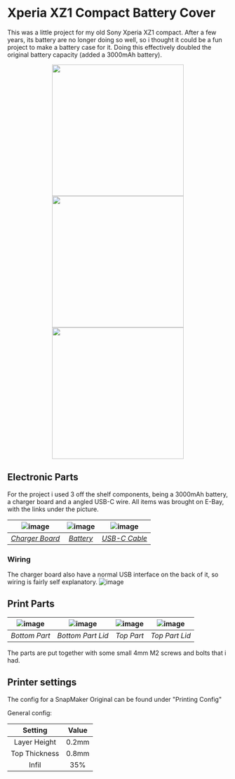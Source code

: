 # Xperia XZ1 Compact Battery Cover

This was a little project for my old Sony Xperia XZ1 compact. After a few years, its battery are no longer doing so well, so i thought it could be a fun project to make a battery case for it. Doing this effectively doubled the original battery capacity (added a 3000mAh battery).

<p align="center">
  <img width=300 src="https://user-images.githubusercontent.com/22596587/127379027-1a905161-5a49-40e3-a79b-7680b809e606.jpg">
  <img width=300 src="https://user-images.githubusercontent.com/22596587/127379031-c4c0f2af-022c-43cb-93df-8198d7d5fb5d.jpg">
  <img width=300 src="https://user-images.githubusercontent.com/22596587/127379035-82ae5ba1-ec26-455c-8ef0-18c01893f55e.jpg">
</p>

## Electronic Parts

For the project i used 3 off the shelf components, being a 3000mAh battery, a charger board and a angled USB-C wire.
All items was brought on E-Bay, with the links under the picture.

| ![image](https://user-images.githubusercontent.com/22596587/126671028-09c51572-e340-4c57-b0da-2816761aaa57.png) | ![image](https://user-images.githubusercontent.com/22596587/126671059-39cd6187-38a7-40f9-9d3c-10b37512c864.png) | ![image](https://user-images.githubusercontent.com/22596587/126671096-d6e2cbc2-a85c-472b-8fa7-f807693b50bd.png) |
|:---:|:---:|:---:|
| [*Charger Board*](https://www.ebay.com/itm/124259709453) | [*Battery*](https://www.ebay.com/itm/254975227847) | [*USB-C Cable*](https://www.ebay.com/itm/362982312533) |

### Wiring
The charger board also have a normal USB interface on the back of it, so wiring is fairly self explanatory.
![image](https://user-images.githubusercontent.com/22596587/126750524-ef07635e-480b-422d-98c6-155b3f5ab466.png)


## Print Parts
|![image](https://user-images.githubusercontent.com/22596587/127379635-2e17163f-da07-4a92-aace-7a2ebce509c9.png) | ![image](https://user-images.githubusercontent.com/22596587/127379693-981414dd-3241-4e1b-8755-876af99e5fe5.png) | ![image](https://user-images.githubusercontent.com/22596587/127379583-df7f0a4f-3ff4-47c3-ab9f-da6637289f30.png) | ![image](https://user-images.githubusercontent.com/22596587/127379520-4e781f36-af85-4f4f-bc06-8824157468a4.png) |
|:---:|:---:|:---:|:---:|
| *Bottom Part* | *Bottom Part Lid* | *Top Part* | *Top Part Lid* |

The parts are put together with some small 4mm M2 screws and bolts that i had.

## Printer settings

The config for a SnapMaker Original can be found under "Printing Config"

General config:

|Setting|Value|
|:---:|:---:|
| Layer Height |0.2mm |
| Top Thickness |0.8mm |
| Infil |35% |
